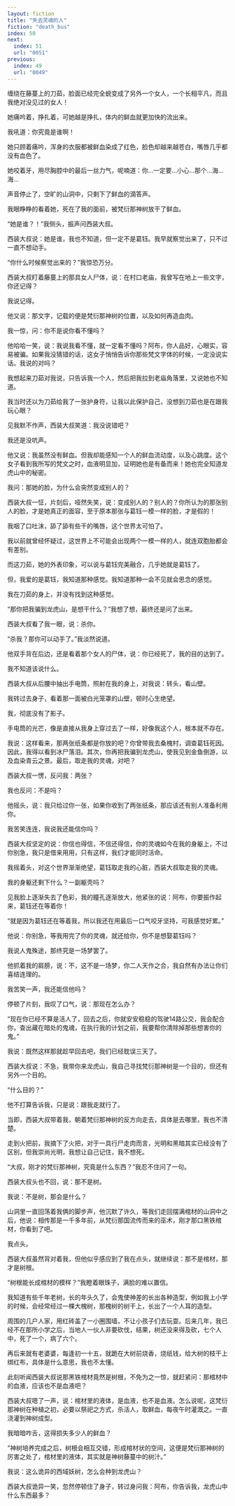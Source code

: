 ```yaml
---
layout: fiction
title: "失去灵魂的人"
fiction: "death_bus"
index: 50
next:
  index: 51
  url: "0051"
previous:
  index: 49
  url: "0049"
---
```

缠绕在藤蔓上的刀茹，脸面已经完全蜕变成了另外一个女人，一个长相平凡，而且我绝对没见过的女人！

她痛吟着，挣扎着，可她越是挣扎，体内的鲜血就更加快的流出来。

我吼道：你究竟是谁啊！

她只顾着痛吟，浑身的衣服都被鲜血染成了红色，脸色却越来越苍白，嘴唇几乎都没有血色了。

她咬着牙，用尽胸腔中的最后一丝力气，呢喃道：你...一定要...小心...那个...海...海...

声音停止了，空旷的山洞中，只剩下了鲜血的滴答声。

我眼睁睁的看着她，死在了我的面前，被梵衍那神树放干了鲜血。

“她是谁？！”我侧头，振声问西装大叔。

西装大叔说：她是谁，我也不知道，但一定不是葛钰。我早就察觉出来了，只不过一直不想动手。

“你什么时候察觉出来的？”我惊恐万分。

西装大叔盯着藤蔓上的那具女人尸体，说：在村口老庙，我曾写在地上一些文字，你还记得？

我说记得。

他又说：那文字，记载的便是梵衍那神树的位置，以及如何再造血肉。

我一惊，问：你不是说你看不懂吗？

他哈哈一笑，说：我说我看不懂，就一定看不懂吗？阿布，你人品好，心眼实，容易被骗。如果我没猜错的话，这女子悄悄告诉你那些梵文字体的时候，一定没说实话。我说的对吗？

我想起来刀茹对我说，只告诉我一个人，然后把我拉到老庙角落里，又说她也不知道。

我当时还以为刀茹给我了一张护身符，让我以此保护自己，没想到刀茹也是在跟我玩心眼？

见我默不作声，西装大叔笑道：我没说错吧？

我还是没吭声。

他又说：我虽然没有鲜血。但我却能感知一个人的鲜血流动度，以及心跳度。这个女子看到我所写的梵文之时，血液明显加，证明她也是有备而来！她也完全知道龙虎山中的秘密。

我问：那她的脸，为什么会突然变成别人的？

西装大叔一怔，片刻后，哑然失笑，说：变成别人的？别人的？你所认为的那张别人的脸，才是她真正的面容，至于原本那张与葛钰一模一样的脸，才是假的！

我咽了口吐沫，舔了舔有些干的嘴唇，这个世界太可怕了。

我以前就曾经怀疑过，这世界上不可能会出现两个一模一样的人，就连双胞胎都会有差别。

而这刀茹，她的外表印象，可以说与葛钰完美融合，几乎她就是葛钰了。

但，我爱的是葛钰，我知道那种感觉。我知道那种一会不见就会思念的感觉。

我在刀茹的身上，并没有找到这种感觉。

“那你把我骗到龙虎山，是想干什么？”我想了想，最终还是问了出来。

西装大叔看了我一眼，说：杀你。

“杀我？那你可以动手了。”我淡然说道。

他双手背在后边，还是看着那个女人的尸体，说：你已经死了，我的目的达到了。

我不知道该说什么。

西装大叔从后腰中抽出手电筒，照射在我的身上，对我说：转头，看山壁。

我转过去身子，看着那一面被白光笼罩的山壁，顿时心生绝望。

我，彻底没有了影子。

手电筒的光芒，像是直接从我身上穿过去了一样，好像我这个人，根本就不存在。

我说：这样看来，那两张纸条都是你放的吧？你曾带我去桑槐村，调查葛钰死因。因此，我得以看到冰尸落泪。其次，你再把我骗到龙虎山，使我见到金鱼倒游，以及血染青云之景。最后，取走我的灵魂，对吧？

西装大叔一愣，反问我：两张？

我也反问：不是吗？

他摇头，说：我只给过你一张，如果你收到了两张纸条，那应该还有别人准备利用你。

我苦笑连连，我说我还能信你吗？

西装大叔坚定的说：你信也得信，不信还得信，你的灵魂如今在我的身躯上，不过你别急，我只是借来用用，只有这样，我们才能同时活命。

我摇着头，对这个世界渐渐绝望，葛钰取走我的心脏，西装大叔取走我的灵魂。

我的身躯还剩下什么？一副躯壳吗？

见我脸上逐渐失去了色彩，我的瞳孔逐渐放大，他紧张的说：阿布，你要振作起来，葛钰还在等着你！

“就是因为葛钰还在等着我，所以我还在用最后一口气咬牙坚持，可我感觉好累。”

他说：你别急，等我用完了你的灵魂，就还给你，你不是想娶葛钰吗？

我说人鬼殊途，那终究是一场梦罢了。

他抓着我的肩膀，说：不，这不是一场梦，你二人天作之合，我自然有办法让你们喜结连理的。

我苦笑一声，我还能信他吗？

停顿了片刻，我叹了口气，说：那现在怎么办？

“现在你已经不算是活人了，回去之后，你就安安稳稳的驾驶14路公交，我会配合你，查出藏在暗处的鬼魂，在执行我的计划之前，我要帮你清除掉那些想害你的鬼。”

我说：既然这样那就趁早回去吧，我们已经耽误三天了。

西装大叔说：不急，我带你来龙虎山，我自己寻找梵衍那神树是一个目的，但还有另外一个目的。

“什么目的？”

他不打算告诉我，只是说：跟我走就行了。

当即，西装大叔带着我，朝着梵衍那神树的反方向走去，具体是去哪里，我也不清楚。

走到火把前，我摘下了火把，对于一具行尸走肉而言，光明和黑暗其实已经没有了区别，但我崇尚光明，我想让自己记住，我不想死。

“大叔，刚才的梵衍那神树，究竟是什么东西？”我忍不住问了一句。

西装大叔头也不回，说：那不是树。

我说：不是树，那会是什么？

山洞里一直回荡着我俩的脚步声，他沉默了许久，等我们走回摆满棺材的山洞中之后，他说：相传那是一千多年前，从梵衍那国流传而来的巫术，刚才那口黑铁棺材，你看到了吧。

我点头。

西装大叔虽然背对着我，但他似乎感应到了我在点头，就继续说：那不是棺材，那才是树根。

“树根能长成棺材的模样？”我瞪着眼珠子，满脸的难以置信。

我知道有些千年老树，长的年头久了，会鬼使神差的长出各种造型，例如我上小学的时候，会经常经过一棵大槐树，那槐树的树干上，长出了一个人耳的造型。

周围的几户人家，用红砖盖了一小圈围墙，不让小孩子们去玩耍。后来几年，我已经不在那所小学之后，当地人一伙人非要砍伐，结果，树还没来得及砍，七个人中，死了一个，病了六个。

再后来就有老婆婆，每逢初一十五，就跪在大树前烧香，烧纸钱，给大树的枝干上绑红布，具体是什么意思，我也不太懂。

此刻听闻西装大叔说那黑铁棺材竟然是树根，不免为之一惊，就赶紧问：那棺材中的血液，应该也不是血液吧？

西装大叔嗯了一声，说：棺材里的液体，是血液，也不是血液。怎么说呢，这梵衍那神树在种植之初，必要以祭祀之方式，杀活人，取鲜血，每夜午时灌溉之。一直浇灌到神树成型。

我暗暗咋舌，这得损失多少人的鲜血？

“神树培养完成之后，树根会相互交错，形成棺材状的空间，这便是梵衍那神树的厉害之处了，棺材里的液体，其实就是神树藤蔓中的树汁。”

我说：这么诡异的西域妖树，怎么会种到龙虎山？

西装大叔诡异一笑，忽然停顿住了身子，转过身问我：阿布，你告诉我，龙虎山中什么东西最多？